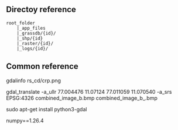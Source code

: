 ## Directoy reference
```
root_folder
    |_app_files
    |_grassdb/{id}/
    |_shp/{id}
    |_raster/{id}/
    |_logs/{id}/
```

## Common reference

gdalinfo rs_cd/crp.png

gdal_translate -a_ullr 77.004476 11.07124 77.011059 11.070540 -a_srs EPSG:4326 combined_image_b.bmp combined_image_b_.bmp

sudo apt-get install python3-gdal


numpy==1.26.4
